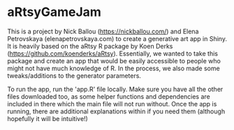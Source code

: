 # aRtsyGameJam

This is a project by Nick Ballou (https://nickballou.com/) and Elena Petrovskaya (elenapetrovskaya.com) to create a generative art app in Shiny.  It is heavily based on the aRtsy R package by Koen Derks (https://github.com/koenderks/aRtsy). Essentially, we wanted to take this package and create an app that would be easily accessible to people who might not have much knowledge of R. In the process, we also made some tweaks/additions to the generator parameters. 

To run the app, run the 'app.R' file locally. Make sure you have all the other files downloaded too, as some helper functions and dependencies are included in there which the main file will not run without. Once the app is running, there are additional explanations within if you need them (although hopefully it will be intuitive!)
